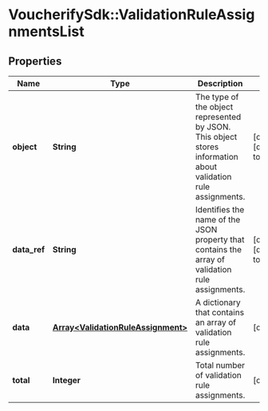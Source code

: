 # VoucherifySdk::ValidationRuleAssignmentsList

## Properties

| Name | Type | Description | Notes |
| ---- | ---- | ----------- | ----- |
| **object** | **String** | The type of the object represented by JSON. This object stores information about validation rule assignments. | [optional][default to &#39;list&#39;] |
| **data_ref** | **String** | Identifies the name of the JSON property that contains the array of validation rule assignments. | [optional][default to &#39;data&#39;] |
| **data** | [**Array&lt;ValidationRuleAssignment&gt;**](ValidationRuleAssignment.md) | A dictionary that contains an array of validation rule assignments. | [optional] |
| **total** | **Integer** | Total number of validation rule assignments. | [optional] |

